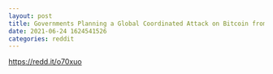 ```yaml
--- 
layout: post 
title: Governments Planning a Global Coordinated Attack on Bitcoin from Next Month Onwards [Massive Write-up] 
date: 2021-06-24 1624541526 
categories: reddit 
--- 
```

https://redd.it/o70xuo